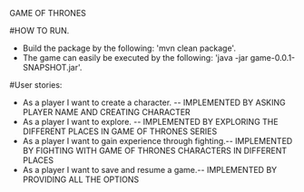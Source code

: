 GAME OF THRONES

#HOW TO RUN.  
- Build the package by the following: 'mvn clean package'.  
- The game can easily be executed by the following: 'java -jar game-0.0.1-SNAPSHOT.jar'.  

#User stories:
- As a player I want to create a character. -- IMPLEMENTED BY ASKING PLAYER NAME AND CREATING CHARACTER  
- As a player I want to explore. -- IMPLEMENTED BY EXPLORING THE DIFFERENT PLACES IN GAME OF THRONES SERIES   
- As a player I want to gain experience through fighting.-- IMPLEMENTED BY FIGHTING WITH GAME OF THRONES CHARACTERS IN DIFFERENT PLACES   
- As a player I want to save and resume a game.-- IMPLEMENTED BY PROVIDING ALL THE OPTIONS 